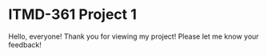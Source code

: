 # ITMD-361 Project 1
Hello, everyone! Thank you for viewing my project! Please let me know your feedback!
